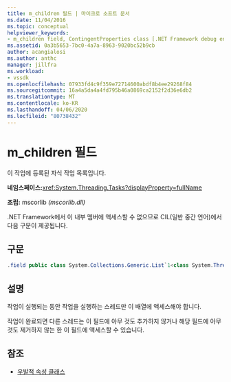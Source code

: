 ```yaml
---
title: m_children 필드 | 마이크로 소프트 문서
ms.date: 11/04/2016
ms.topic: conceptual
helpviewer_keywords:
- m_children field, ContingentProperties class [.NET Framework debug engines]
ms.assetid: 0a3b5653-7bc0-4a7a-8963-9020bc52b9cb
author: acangialosi
ms.author: anthc
manager: jillfra
ms.workload:
- vssdk
ms.openlocfilehash: 07933fd4c9f359e72714600abdf8b4ee29268f84
ms.sourcegitcommit: 16a4a5da4a4fd795b46a0869ca2152f2d36e6db2
ms.translationtype: MT
ms.contentlocale: ko-KR
ms.lasthandoff: 04/06/2020
ms.locfileid: "80738432"
---
```

# <a name="m_children-field"></a>m_children 필드
이 작업에 등록된 자식 작업 목록입니다.

 **네임스페이스:**<xref:System.Threading.Tasks?displayProperty=fullName>

 **조립:** mscorlib *(mscorlib.dll)*

 .NET Framework에서 이 내부 멤버에 액세스할 수 없으므로 CIL(일반 중간 언어)에서 다음 구문이 제공됩니다.

## <a name="syntax"></a>구문

```csharp
.field public class System.Collections.Generic.List`1<class System.Threading.Tasks.Task> m_children
```

## <a name="remarks"></a>설명
 작업이 실행되는 동안 작업을 실행하는 스레드만 이 배열에 액세스해야 합니다.

 작업이 완료되면 다른 스레드는 이 필드에 아무 것도 추가하지 않거나 해당 필드에 아무 것도 제거하지 않는 한 이 필드에 액세스할 수 있습니다.

## <a name="see-also"></a>참조
- [우발적 속성 클래스](../../extensibility/debugger/contingentproperties-class-internal-members.md)
